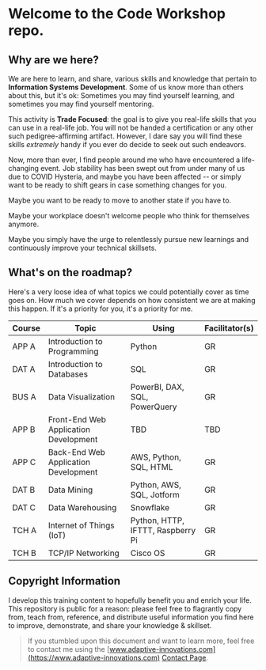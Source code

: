 
# Welcome to the **Code Workshop** repo.

## Why are we here?

We are here to learn, and share, various skills and knowledge that pertain to **Information Systems Development**. 
Some of us know more than others about this, but it's ok: Sometimes you may find yourself learning, and sometimes you may find yourself mentoring.

This activity is **Trade Focused**: the goal is to give you real-life skills that you can use in a real-life job. You will not be handed a certification or any other such pedigree-affirming artifact. However, I dare say you will find these skills _extremely_ handy if you ever do decide to seek out such endeavors.

Now, more than ever, I find people around me who have encountered a life-changing event.
Job stability has been swept out from under many of us due to COVID Hysteria, and maybe you have been affected -- or simply want to be ready to shift gears in case something changes for you.

Maybe you want to be ready to move to another state if you have to.

Maybe your workplace doesn't welcome people who think for themselves anymore.  

Maybe you simply have the urge to relentlessly pursue new learnings and continuously improve your technical skillsets.

## What's on the roadmap?

Here's a very loose idea of what topics we could potentially cover as time goes on.
How much we cover depends on how consistent we are at making this happen.
If it's a priority for you, it's a priority for me.

|Course |Topic                                  |Using                                  |Facilitator(s) |
|-      |-                                      |-                                      |-              |
|APP A  |Introduction to Programming            |Python                                 |GR             |
|DAT A  |Introduction to Databases              |SQL                                    |GR             |
|BUS A  |Data Visualization                     |PowerBI, DAX, SQL, PowerQuery          |GR             |
|APP B  |Front-End Web Application Development  |TBD                                    |TBD            |
|APP C  |Back-End Web Application Development   |AWS, Python, SQL, HTML                 |GR             |
|DAT B  |Data Mining                            |Python, AWS, SQL, Jotform              |GR             |
|DAT C  |Data Warehousing                       |Snowflake                              |GR             |
|TCH A  |Internet of Things (IoT)               |Python, HTTP, IFTTT, Raspberry Pi      |GR             |
|TCH B  |TCP/IP Networking                      |Cisco OS                               |GR             |


## Copyright Information
I develop this training content to hopefully benefit you and enrich your life.
This repository is public for a reason: please feel free to flagrantly copy from, teach from, reference, and distribute useful information you find here to improve, demonstrate, and share your knowledge & skillset. 


> If you stumbled upon this document and want to learn more, feel free to contact me using the [www.adaptive-innovations.com](https://www.adaptive-innovations.com) [Contact Page](https://form.typeform.com/c/lphPGSHM).